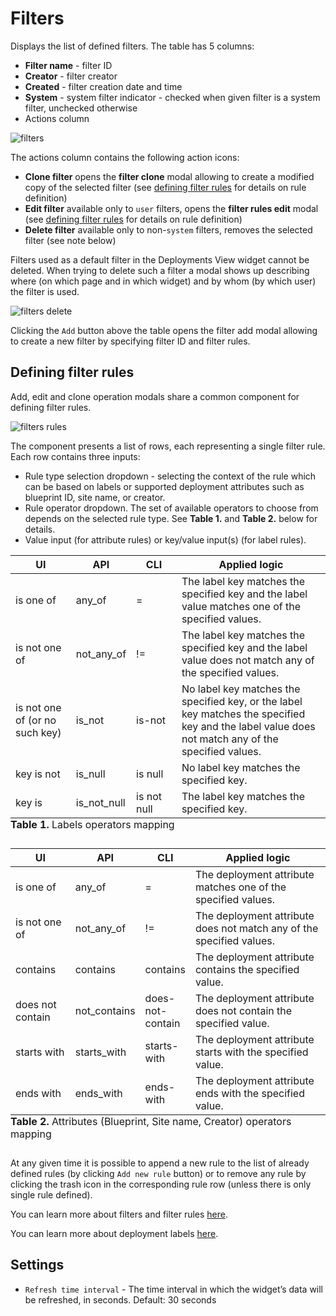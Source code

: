
# Filters

Displays the list of defined filters.
The table has 5 columns:

* **Filter name** - filter ID
* **Creator** - filter creator
* **Created** - filter creation date and time
* **System** - system filter indicator - checked when given filter is a system filter, unchecked otherwise
* Actions column

![filters]( /images/ui/widgets/filters.png )

The actions column contains the following action icons:

* **Clone filter** opens the **filter clone** modal allowing to create a modified copy of the selected filter (see [defining filter rules](/#defining-filter-rules) for details on rule definition)
* **Edit filter** available only to `user` filters, opens the **filter rules edit** modal (see [defining filter rules](/#defining-filter-rules) for details on rule definition)
* **Delete filter** available only to non-`system` filters, removes the selected filter (see note below)

Filters used as a default filter in the Deployments View widget cannot be deleted.
When trying to delete such a filter a modal shows up describing where (on which page and in which widget) and by whom (by which user) the filter is used.

![filters delete]( /images/ui/widgets/filters-delete.png ) 


Clicking the `Add` button above the table opens the filter add modal allowing to create a new filter by specifying filter ID and filter rules.

## Defining filter rules

Add, edit and clone operation modals share a common component for defining filter rules.

![filters rules]( /images/ui/widgets/filters-rules.png ) 

The component presents a list of rows, each representing a single filter rule. Each row contains three inputs:

* Rule type selection dropdown - selecting the context of the rule which can be based on labels or supported deployment attributes such as blueprint ID, site name, or creator.
* Rule operator dropdown. The set of available operators to choose from depends on the selected rule type. See **Table 1.** and **Table 2.** below for details.
* Value input (for attribute rules) or key/value input(s) (for label rules). 

<table>
  <thead>
    <th width="20%">UI</th>
    <th width="15%">API</th>
    <th width="15%">CLI</th>
    <th width="50%">Applied logic</th>
  </thead>
  <tbody>
    <tr>
      <td>is one of</td>
      <td>any_of</td>
      <td>=</td>
      <td>The label key matches the specified key and the label value matches one of the specified values.</td>
    </tr>
    <tr>
      <td>is not one of</td>
      <td>not_any_of</td>
      <td>!=</td>
      <td>The label key matches the specified key and the label value does not match any of the specified values.</td>
    </tr>
    <tr>
      <td>is not one of (or no such key)</td>
      <td>is_not</td>
      <td>is-not</td>
      <td>No label key matches the specified key, or the label key matches the specified key and the label value does not match any of the specified values.</td>
    </tr>
    <tr>
      <td>key is not</td>
      <td>is_null</td>
      <td>is null</td>
      <td>No label key matches the specified key.</td>
    </tr>
    <tr>
      <td>key is</td>
      <td>is_not_null</td>
      <td>is not null</td>
      <td>The label key matches the specified key.</td>
    </tr>
  </tbody>
  <caption style="caption-side: bottom; text-align: left"><strong>Table 1.</strong> Labels operators mapping</caption>
</table>


<table>
  <thead>
    <th width="20%">UI</th>
    <th width="15%">API</th>
    <th width="15%">CLI</th>
    <th width="50%">Applied logic</th>
  </thead>
  <tbody>
    <tr>
      <td>is one of</td>
      <td>any_of</td>
      <td>=</td>
      <td>The deployment attribute matches one of the specified values.</td>
    </tr>
    <tr>
      <td>is not one of</td>
      <td>not_any_of</td>
      <td>!=</td>
      <td>The deployment attribute does not match any of the specified values.</td>
    </tr>
    <tr>
      <td>contains</td>
      <td>contains</td>
      <td>contains</td>
      <td>The deployment attribute contains the specified value.</td>
    </tr>
    <tr>
      <td>does not contain</td>
      <td>not_contains</td>
      <td>does-not-contain</td>
      <td>The deployment attribute does not contain the specified value.</td>
    </tr>
    <tr>
      <td>starts with</td>
      <td>starts_with</td>
      <td>starts-with</td>
      <td>The deployment attribute starts with the specified value.</td>
    </tr>
    <tr>
      <td>ends with</td>
      <td>ends_with</td>
      <td>ends-with</td>
      <td>The deployment attribute ends with the specified value.</td>
    </tr>
  </tbody>
  <caption style="caption-side: bottom; text-align: left"><strong>Table 2.</strong> Attributes (Blueprint, Site name, Creator) operators 
mapping</caption>
</table>

At any given time it is possible to append a new rule to the list of already defined rules (by clicking `Add new rule` button) or to remove any rule by clicking the trash icon in the corresponding rule row (unless there is only single rule defined).

You can learn more about filters and filter rules [here](/cli/orch_cli/filter-rules).

You can learn more about deployment labels [here](/cli/orch_cli/deployments#labels).


## Settings

* `Refresh time interval` - The time interval in which the widget’s data will be refreshed, in seconds. Default: 30 seconds
